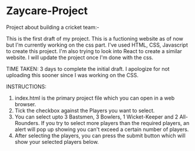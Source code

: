 # Zaycare-Project
Project about building a cricket team:-

This is the first draft of my project.
This is a fuctioning website as of now but I'm currently working on the css part. I've used HTML, CSS, Javascript to create this project.
I'm also trying to look into React to create a similar website.
I will update the project once I'm done with the css.

TIME TAKEN: 3 days to complete the initial draft. I apologize for not uploading this sooner since I was working on the CSS.

INSTRUCTIONS: 
1. index.html is the primary project file which you can open in a web browser.
1. Tick the checkbox against the Players you want to select.
2. You can select upto 3 Bastsmen, 3 Bowlers, 1 Wicket-Keeper and 2 All-Rounders. If you try to select more players than the required players, an alert will pop up showing you can't exceed a certain number of players.
3. After selecting the players, you can press the submit button which will show your selected players below.


